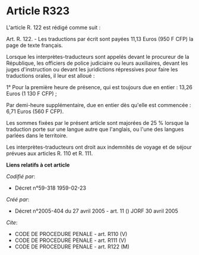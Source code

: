# Article R323

L'article R. 122 est rédigé comme suit :

Art. R. 122. - Les traductions par écrit sont payées 11,13 Euros (950 F CFP) la page de texte français.

Lorsque les interprètes-traducteurs sont appelés devant le procureur de la République, les officiers de police judiciaire ou
leurs auxiliaires, devant les juges d'instruction ou devant les juridictions répressives pour faire les traductions orales,
il leur est alloué :

1° Pour la première heure de présence, qui est toujours due en entier : 13,26 Euros (1 130 F CFP) ;

Par demi-heure supplémentaire, due en entier dès qu'elle est commencée : 6,71 Euros (560 F CFP).

Les sommes fixées par le présent article sont majorées de 25 % lorsque la traduction porte sur une langue autre que
l'anglais, ou l'une des langues parlées dans le territoire.

Les interprètes-traducteurs ont droit aux indemnités de voyage et de séjour prévues aux articles R. 110 et R. 111.

**Liens relatifs à cet article**

_Codifié par_:

  - Décret n°59-318 1959-02-23

_Créé par_:

  - Décret n°2005-404 du 27 avril 2005 - art. 11 () JORF 30 avril 2005

_Cite_:

  - CODE DE PROCEDURE PENALE - art. R110 (V)
  - CODE DE PROCEDURE PENALE - art. R111 (V)
  - CODE DE PROCEDURE PENALE - art. R122 (M)
